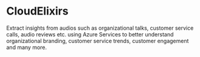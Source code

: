 # CloudElixirs
Extract insights from audios such as organizational talks, customer service calls, audio reviews etc. using Azure Services to better understand organizational branding, customer service trends, customer engagement and many more.

